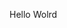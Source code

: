 Hello Wolrd










































































































































































































































































































































































































































































































































































































































































































































































































































































































































































































































































































































































































































































































































































































































































































































































































































































































































































































































































































































































































































































































































































































































































































































































































































































































































































































































































































































































































































































































































































































































































































































































































































































































































































































































































































































































































































































































































































































































































































































































































































































































































